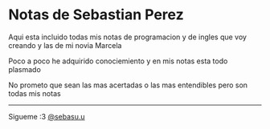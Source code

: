 # Notas de Sebastian Perez
Aqui esta incluido todas mis notas de programacion y de ingles que voy creando y las de mi novia Marcela    

Poco a poco he adquirido conociemiento y en mis notas esta todo plasmado

No prometo que sean las mas acertadas o las mas entendibles pero son todas mis notas

---

Sigueme :3 [@sebasu.u](https://www.instagram.com/sebassu.u/)
